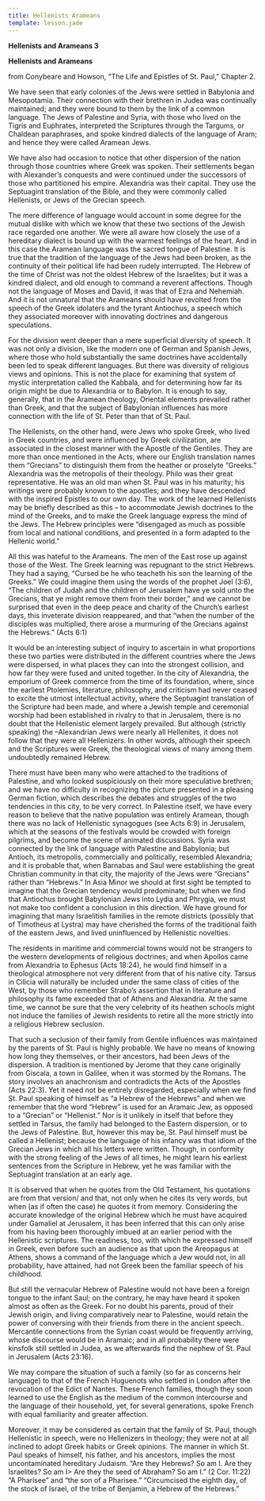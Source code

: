 ```yaml
---
title: Hellenists Arameans
template: lesson.jade
---
```



**Hellenists and Arameans 3**

**Hellenists and Arameans**

from Conybeare and Howson, “The Life and Epistles of St. Paul,” Chapter
2.

We have seen that early colonies of the Jews were settled in Babylonia
and Mesopotamia. Their connection with their brethren in Judea was
continually maintained; and they were bound to them by the link of a
common language. The Jews of Palestine and Syria, with those who lived
on the Tigris and Euphrates, interpreted the Scriptures through the
Targums, or Chaldean paraphrases, and spoke kindred dialects of the
language of Aram; and hence they were called Aramean Jews.

We have also had occasion to notice that other dispersion of the nation
through those countries where Greek was spoken. Their settlements began
with Alexander’s conquests and were continued under the successors of
those who partitioned his empire. Alexandria was their capital. They use
the Septuagint translation of the Bible, and they were commonly called
Hellenists, or Jews of the Grecian speech.

The mere difference of language would account in some degree for the
mutual dislike with which we know that these two sections of the Jewish
race regarded one another. We were all aware how closely the use of a
hereditary dialect is bound up with the warmest feelings of the heart.
And in this case the Aramean language was the sacred tongue of
Palestine. It is true that the tradition of the language of the Jews had
been broken, as the continuity of their political life had been rudely
interrupted. The Hebrew of the time of Christ was not the oldest Hebrew
of the Israelites; but it was a kindred dialect, and old enough to
command a reverent affections. Though not the language of Moses and
David, it was that of Ezra and Nehemiah. And it is not unnatural that
the Arameans should have revolted from the speech of the Greek idolaters
and the tyrant Antiochus, a speech which they associated moreover with
innovating doctrines and dangerous speculations.

For the division went deeper than a mere superficial diversity of
speech. It was not only a division, like the modern one of German and
Spanish Jews, where those who hold substantially the same doctrines have
accidentally been led to speak different languages. But there was
diversity of religious views and opinions. This is not the place for
examining that system of mystic interpretation called the Kabbala, and
for determining how far its origin might be due to Alexandria or to
Babylon. It is enough to say, generally, that in the Aramean theology,
Oriental elements prevailed rather than Greek, and that the subject of
Babylonian influences has more connection with the life of St. Peter
than that of St. Paul.

The Hellenists, on the other hand, were Jews who spoke Greek, who lived
in Greek countries, and were influenced by Greek civilization, are
associated in the closest manner with the Apostle of the Gentiles. They
are more than once mentioned in the Acts, where our English translation
names them “Grecians” to distinguish them from the heather or proselyte
“Greeks.” Alexandria was the metropolis of their theology. Philo was
their great representative. He was an old man when St. Paul was in his
maturity; his writings were probably known to the apostles; and they
have descended with the inspired Epistles to our own day. The work of
the learned Hellenists may be briefly described as this – to accommodate
Jewish doctrines to the mind of the Greeks, and to make the Greek
language express the mind of the Jews. The Hebrew principles were
“disengaged as much as possible from local and national conditions, and
presented in a form adapted to the Hellenic world.”

All this was hateful to the Arameans. The men of the East rose up
against those of the West. The Greek learning was repugnant to the
strict Hebrews. They had a saying, “Cursed be he who teacheth his son
the learning of the Greeks.” We could imagine them using the words of
the prophet Joel (3:6), “The children of Judah and the children of
Jerusalem have ye sold unto the Grecians, that ye might remove them from
their border,” and we cannot be surprised that even in the deep peace
and charity of the Church’s earliest days, this inveterate division
reappeared, and that “when the number of the disciples was multiplied,
there arose a murmuring of the Grecians against the Hebrews.” (Acts 6:1)

It would be an interesting subject of inquiry to ascertain in what
proportions these two parties were distributed in the different
countries where the Jews were dispersed, in what places they can into
the strongest collision, and how far they were fused and united
together. In the city of Alexandria, the emporium of Greek commerce from
the time of its foundation, where, since the earliest Ptolemies,
literature, philosophy, and criticism had never ceased to excite the
utmost intellectual activity, where the Septuagint translation of the
Scripture had been made, and where a Jewish temple and ceremonial
worship had been established in rivalry to that in Jerusalem, there is
no doubt that the Hellenistic element largely prevailed. But although
(strictly speaking) the –Alexandrian Jews were nearly all Hellenites, it
does not follow that they were all Hellenizers. In other words, although
their speech and the Scriptures were Greek, the theological views of
many among them undoubtedly remained Hebrew.

There must have been many who were attached to the traditions of
Palestine, and who looked suspiciously on their more speculative
brethren; and we have no difficulty in recognizing the picture presented
in a pleasing German fiction, which describes the debates and struggles
of the two tendencies in this city, to be very correct. In Palestine
itself, we have every reason to believe that the native population was
entirely Aramean, though there was no lack of Hellenistic synagogues
(see Acts 6:9) in Jerusalem, which at the seasons of the festivals would
be crowded with foreign pilgrims, and become the scene of animated
discussions. Syria was connected by the link of language with Palestine
and Babylonia; but Antioch, its metropolis, commercially and
politically, resembled Alexandria; and it is probable that, when
Barnabas and Saul were establishing the great Christian community in
that city, the majority of the Jews were “Grecians” rather than
“Hebrews.” In Asia Minor we should at first sight be tempted to imagine
that the Grecian tendency would predominate; but when we find that
Antiochus brought Babylonian Jews into Lydia and Phrygia, we must not
make too confident a conclusion in this direction. We have ground for
imagining that many Israelitish families in the remote districts
(possibly that of Timotheus at Lystra) may have cherished the forms of
the traditional faith of the eastern Jews, and lived uninfluenced by
Hellenistic novelties.

The residents in maritime and commercial towns would not be strangers to
the western developments of religious doctrines; and when Apollos came
from Alexandria to Ephesus (Acts 18:24), he would find himself in a
theological atmosphere not very different from that of his native city.
Tarsus in Cilicia will naturally be included under the same class of
cities of the West, by those who remember Strabo’s assertion that in
literature and philosophy its fame exceeded that of Athens and
Alexandria. At the same time, we cannot be sure that the very celebrity
of its heathen schools might not induce the families of Jewish residents
to retire all the more strictly into a religious Hebrew seclusion.

That such a seclusion of their family from Gentile influences was
maintained by the parents of St. Paul is highly probable. We have no
means of knowing how long they themselves, or their ancestors, had been
Jews of the dispersion. A tradition is mentioned by Jerome that they
cane originally from Giscala, a town in Galilee, when it was stormed by
the Romans. The story involves an anachronism and contradicts the Acts
of the Apostles (Acts 22:3). Yet it need not be entirely disregarded,
especially when we find St. Paul speaking of himself as “a Hebrew of the
Hebrews” and when we remember that the word “Hebrew” is used for an
Aramaic Jew, as opposed to a “Grecian” or “Hellenist.” Nor is it
unlikely in itself that before they settled in Tarsus, the family had
belonged to the Eastern dispersion, or to the Jews of Palestine. But,
however this may be, St. Paul himself must be called a Hellenist;
because the language of his infancy was that idiom of the Grecian Jews
in which all his letters were written. Though, in conformity with the
strong feeling of the Jews of all times, he might learn his earliest
sentences from the Scripture in Hebrew, yet he was familiar with the
Septuagint translation at an early age.

It is observed that when he quotes from the Old Testament, his
quotations are from that version/ and that, not only when he cites its
very words, but when (as if often the case) he quotes it from memory.
Considering the accurate knowledge of the original Hebrew which he must
have acquired under Gamaliel at Jerusalem, it has been inferred that
this can only arise from his having been thoroughly imbued at an earlier
period with the Hellenistic scriptures. The readiness, too, with which
he expressed himself in Greek, even before such an audience as that upon
the Areopagus at Athens, shows a command of the language which a Jew
would not, in all probability, have attained, had not Greek been the
familiar speech of his childhood.

But still the vernacular Hebrew of Palestine would not have been a
foreign tongue to the infant Saul; on the contrary, he may have heard it
spoken almost as often as the Greek. For no doubt his parents, proud of
their Jewish origin, and living comparatively near to Palestine, would
retain the power of conversing with their friends from there in the
ancient speech.. Mercantile connections from the Syrian coast would be
frequently arriving, whose discourse would be in Aramaic; and in all
probability there were kinsfolk still settled in Judea, as we afterwards
find the nephew of St. Paul in Jerusalem (Acts 23:16).

We may compare the situation of such a family (so far as concerns heir
language) to that of the French Huguenots who settled in London after
the revocation of the Edict of Nantes. These French families, though
they soon learned to use the English as the medium of the common
intercourse and the language of their household, yet, for several
generations, spoke French with equal familiarity and greater affection.

Moreover, it may be considered as certain that the family of St. Paul,
though Hellenistic in speech, were no Hellenizers in theology; they were
not at all inclined to adopt Greek habits or Greek opinions. The manner
in which St. Paul speaks of himself, his father, and his ancestors,
implies the most uncontaminated hereditary Judaism. “Are they Hebrews?
So am I. Are they Israelites? So am I\> Are they the seed of Abraham? So
am I.” (2 Cor. 11:22) “A Pharisee” and “the son of a Pharisee.”
“Circumcised the eighth day, of the stock of Israel, of the tribe of
Benjamin, a Hebrew of the Hebrews.”


